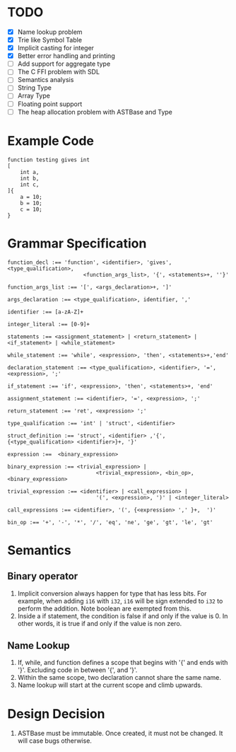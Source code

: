 # TODO

- [X] Name lookup problem
- [X] Trie like Symbol Table
- [X] Implicit casting for integer
- [X] Better error handling and printing
- [ ] Add support for aggregate type
- [ ] The C FFI problem with SDL
- [ ] Semantics analysis
- [ ] String Type  
- [ ] Array Type
- [ ] Floating point support
- [ ] The heap allocation problem with ASTBase and Type

# Example Code 
```
function testing gives int 
[
    int a,
    int b,
    int c,
]{
    a = 10;
    b = 10;
    c = 10;
}
```

# Grammar Specification

```
function_decl :== 'function', <identifier>, 'gives', <type_qualification>, 
                        <function_args_list>, '{', <statements>+, ''}'

function_args_list :== '[', <args_declaration>+, ']'

args_declaration :== <type_qualification>, identifier, ','

identifier :== [a-zA-Z]+

integer_literal :== [0-9]+

statements :== <assignment_statement> | <return_statement> | <if_statement> | <while_statement>

while_statement :== 'while', <expression>, 'then', <statements>+,'end'

declaration_statement :== <type_qualification>, <identifier>, '=', <expression>, ';'

if_statement :== 'if', <expression>, 'then', <statements>+, 'end'

assignment_statement :== <identifier>, '=', <expression>, ';'

return_statement :== 'ret', <expression> ';'

type_qualification :== 'int' | 'struct', <identifier>

struct_definition :== 'struct', <identifier> ,'{', {<type_qualification> <identifier>}+, '}'

expression :==  <binary_expression>

binary_expression :== <trivial_expression> | 
                            <trivial_expression>, <bin_op>, <binary_expression>

trivial_expression :== <identifier> | <call_expression> |
                            '(', <expression>, ')' | <integer_literal>

call_expressions :== <identifier>, '(', {<expression> ',' }+,  ')'

bin_op :== '+', '-', '*', '/', 'eq', 'ne', 'ge', 'gt', 'le', 'gt'
```

# Semantics

## Binary operator

1. Implicit conversion always happen for type that has less bits. For example, when adding `i16` with `i32`, `i16` will be sign extended to `i32` to perform the addition. Note boolean are exempted from this.
2. Inside a if statement, the condition is false if and only if the value is 0. In other words, it is true if and only if the value is non zero.


## Name Lookup

1. If, while, and function defines a scope that begins with '{'  and ends with '}'. Excluding code in between '{', and '}'.
2. Within the same scope, two declaration cannot share the same name. 
3. Name lookup will start at the current scope and climb upwards.


# Design Decision

1. ASTBase must be immutable. Once created, it must not be changed. It will case bugs otherwise.
